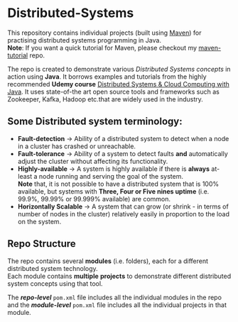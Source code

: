 # Distributed-Systems

This repository contains individual projects (built using [Maven](https://maven.apache.org/index.html)) for practising distributed systems programming in Java.\
**Note**: If you want a quick tutorial for Maven, please checkout my [maven-tutorial](https://github.com/faizan2786/maven-tutorial) repo.

The repo is created to demonstrate various *Distributed Systems concepts* in action using **Java**. It borrows examples and tutorials from the highly recommended **Udemy course** [Distributed Systems & Cloud Computing with Java](https://www.udemy.com/course/distributed-systems-cloud-computing-with-java/). It uses state-of-the art open source tools and frameworks such as Zookeeper, Kafka, Hadoop etc.that are widely used in the industry. 

## Some Distributed system terminology:

- **Fault-detection** -> Ability of a distributed system to detect when a node in a cluster has crashed or unreachable.
- **Fault-tolerance** -> Ability of a system to detect faults **and** automatically adjust the cluster without affecting its functionality.
- **Highly-available** -> A system is highly available if there is **always** at-least a node running and serving the goal of the system.\
  **Note** that, it is not possible to have a distributed system that is 100% available, but systems with **Three, Four or Five nines uptime** (i.e. 99.9%, 99.99% or 99.999% available) are common.
- **Horizontally Scalable** -> A system that can grow (or shrink - in terms of number of nodes in the cluster) relatively easily in proportion to the load on the system.

## Repo Structure
The repo contains several **modules** (i.e. folders), each for a different distributed system technology.\
Each module contains **multiple** **projects** to demonstrate different distributed system concepts using that tool.

The ***repo-level*** `pom.xml` file includes all the individual modules in the repo and the ***module-level*** `pom.xml` file includes all the individual projects in that module.
